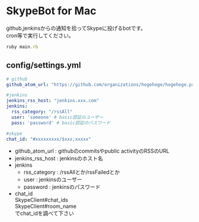 SkypeBot for Mac
================

github,jenkinsからの通知を拾ってSkypeに投げるbotです。  
cron等で実行してください。

```ruby
ruby main.rb
```

config/settings.yml
-------------------

```yaml
# github
github_atom_url: "https://github.com/organizations/hogehoge/hogehoge.private.atom?token=xxxxxxx"

#jenkins
jenkins_rss_host: "jenkins.xxx.com"
jenkins:
  rss_category: "/rssAll"
  user: 'someone' # basic認証のユーザー
  pass: 'password' # basic認証のパスワード

#skype
chat_id: "#xxxxxxxxx/$xxx;xxxxx"
```

* github_atom_url : githubのcommitsやpublic activityのRSSのURL
* jenkins_rss_host : jenkinsのホスト名
* jenkins
    * rss_category : /rssAllとか/rssFailedとか  
    * user : jenkinsのユーザー  
    * password : jenkinsのパスワード
* chat_id  
SkypeClient#chat_ids  
SkypeClient#room_name  
でchat_idを調べて下さい  
